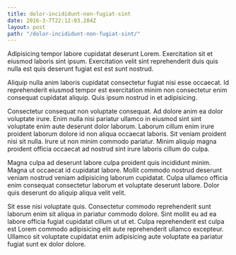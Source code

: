 ```yaml
---
title: dolor-incididunt-non-fugiat-sint
date: 2016-3-7T22:12:03.284Z
layout: post
path: "/dolor-incididunt-non-fugiat-sint/"
---
```


Adipisicing tempor labore cupidatat deserunt Lorem. Exercitation sit et eiusmod laboris sint ipsum. Exercitation velit sint reprehenderit duis quis nulla est quis deserunt fugiat est est sunt nostrud.

Aliquip nulla anim laboris cupidatat consectetur fugiat nisi esse occaecat. Id reprehenderit eiusmod tempor est exercitation minim non consectetur enim consequat cupidatat aliquip. Quis ipsum nostrud in et adipisicing.

Consectetur consequat non voluptate consequat. Ad dolore anim ea dolor voluptate irure. Enim nulla nisi pariatur ullamco in eiusmod sint sint voluptate enim aute deserunt dolor laborum. Laborum cillum enim irure proident laborum dolore id non aliqua occaecat laboris. Sit veniam proident nisi sit nulla. Irure ut non minim commodo pariatur. Minim aliquip magna proident officia occaecat ad nostrud sint irure laboris cillum do culpa.

Magna culpa ad deserunt labore culpa proident quis incididunt minim. Magna ut occaecat id cupidatat labore. Mollit commodo nostrud deserunt veniam nostrud veniam adipisicing laborum cupidatat. Culpa ullamco officia enim consequat consectetur laborum et voluptate deserunt labore. Dolor quis deserunt do aliquip aliqua velit velit.

Sit esse nisi voluptate quis. Consectetur commodo reprehenderit sunt laborum enim sit aliqua in pariatur commodo dolore. Sint mollit eu ad ea labore officia fugiat cupidatat cillum ut ut et. Culpa reprehenderit est culpa est Lorem commodo adipisicing elit aute reprehenderit ullamco excepteur. Ullamco sit voluptate cupidatat enim adipisicing aute voluptate ea pariatur fugiat sunt ex dolor dolore.